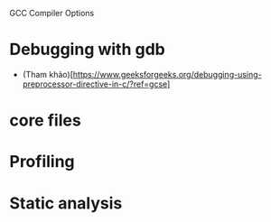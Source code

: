 GCC Compiler Options
# Debugging with gdb
- (Tham khảo)[https://www.geeksforgeeks.org/debugging-using-preprocessor-directive-in-c/?ref=gcse]

# core files

# Profiling

# Static analysis
